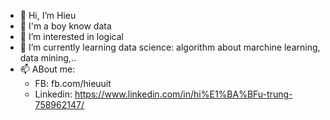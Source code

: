 - 👋 Hi, I’m Hieu
- 👋 I'm a boy know data
- 👀 I’m interested in logical
- 🌱 I’m currently learning data science: algorithm about marchine learning, data mining,..
- 📫 ABout me:
  * FB: fb.com/hieuuit
  * Linkedin: https://www.linkedin.com/in/hi%E1%BA%BFu-trung-758962147/


